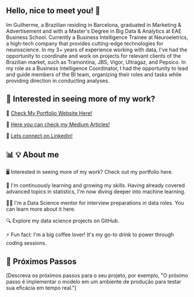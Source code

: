 ## Hello, nice to meet you! 👋

Im Guilherme, a Brazilian residing in Barcelona, graduated in Marketing & Advertisement and with a Master's Degree in Big Data & Analytics at EAE Business School. Currently a Business Intelligence Trainee at Neuroeletrics, a high-tech company that provides cutting-edge technologies for neuroscience. In my 3+ years of experience working with data, I've had the opportunity to coordinate and work on projects for relevant clients of the Brazilian market, such as Tramontina, JBS, Vigor, Ultragaz, and Pepsico. In my role as a Business Intelligence Coordinator, I had the opportunity to lead and guide members of the BI team, organizing their roles and tasks while providing direction in conducting analyses. 

## 💼 Interested in seeing more of my work?

📄 [Check My Portfolio Website Here!](https://guidatt.my.canva.site/portfolio-website)

📄 [Here you can check my Medium Articles!](https://medium.com/@guilhermedatt)

📄 [Lets connect on Linkedin!](https://www.linkedin.com/in/guilherme-datt/)

## 📊 💡 About me
🖥️ Interested in seeing more of my work? Check out my portfolio here.

🌱 I'm continuously learning and growing my skills. Having already covered advanced topics in statistics, I'm now diving deeper into machine learning.

👩‍🏫 I'm a Data Science mentor for interview preparations in data roles. You can learn more about it here.

🔍 Explore my data science projects on GitHub.

⚡ Fun fact: I'm a big coffee lover! It's my go-to drink to power through coding sessions.

## 🚧 Próximos Passos

[Descreva os próximos passos para o seu projeto, por exemplo, "O próximo passo é implementar o modelo em um ambiente de produção para testar sua eficácia em tempo real."]

